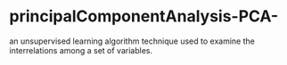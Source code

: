 # principalComponentAnalysis-PCA-
an unsupervised learning algorithm technique used to examine the interrelations among a set of variables. 
